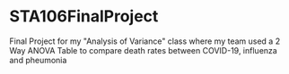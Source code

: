 # STA106FinalProject
Final Project for my "Analysis of Variance" class where my team used a 2 Way ANOVA Table to compare death rates between COVID-19, influenza and pheumonia

